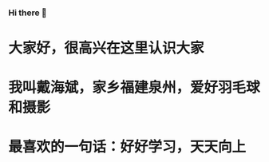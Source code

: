 ### Hi there 👋

# 大家好，很高兴在这里认识大家
# 我叫戴海斌，家乡福建泉州，爱好羽毛球和摄影
# 最喜欢的一句话：好好学习，天天向上

<!--
**daihaibin/daihaibin** is a ✨ _special_ ✨ repository because its `README.md` (this file) appears on your GitHub profile.

Here are some ideas to get you started:

- 🔭 I’m currently working on ...
- 🌱 I’m currently learning ...
- 👯 I’m looking to collaborate on ...
- 🤔 I’m looking for help with ...
- 💬 Ask me about ...
- 📫 How to reach me: ...
- 😄 Pronouns: ...
- ⚡ Fun fact: ...
-->

